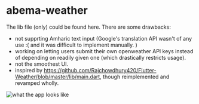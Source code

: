 # abema-weather 
The lib file (only) could be found here. There are some drawbacks:
* not supprting Amharic text input (Google's translation API wasn't of any use :( and it was difficult to implement manually.   ) 
* working on letting users submit their own openweather API keys instead of depending on readily given one (which drastically restricts usage).
* not the smoothest UI. 
* inspired by https://github.com/Rajchowdhury420/Flutter-Weather/blob/master/lib/main.dart, though reimplemented and revamped wholly. 


![what the app looks like](https://github.com/abenezeraddisu/abema-weather/blob/main/video-1612614992.gif)
